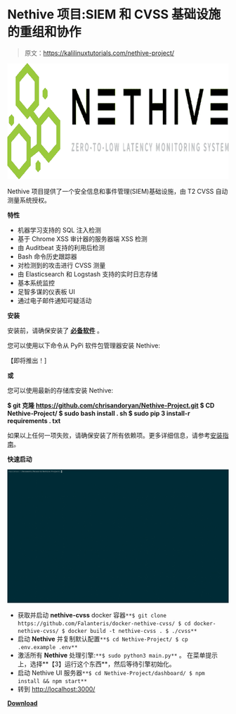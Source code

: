 # Nethive 项目:SIEM 和 CVSS 基础设施的重组和协作

> 原文：<https://kalilinuxtutorials.com/nethive-project/>

[![Nethive Project : Restructured & Collaborated SIEM & CVSS Infrastructure](img/8e163a8de77e99bb794df4fc9a84e973.png "Nethive Project : Restructured & Collaborated SIEM & CVSS Infrastructure")](https://1.bp.blogspot.com/--2uAywI3BwM/X6L0RT1kv3I/AAAAAAAAH68/_aoIwpEq5UQZ5HDSizWGO7qiJ9lCmGOLwCLcBGAsYHQ/s728/logo%25281%2529.png)

Nethive 项目提供了一个安全信息和事件管理(SIEM)基础设施，由 T2 CVSS 自动测量系统授权。

**特性**

*   机器学习支持的 SQL 注入检测
*   基于 Chrome XSS 审计器的服务器端 XSS 检测
*   由 Auditbeat 支持的利用后检测
*   Bash 命令历史跟踪器
*   对检测到的攻击进行 CVSS 测量
*   由 Elasticsearch 和 Logstash 支持的实时日志存储
*   基本系统监控
*   足智多谋的仪表板 UI
*   通过电子邮件通知可疑活动

**安装**

安装前，请确保安装了 **[必备软件](https://github.com/chrisandoryan/Nethive-Project/blob/master/doc/user_guide.md#pre-requisites)** 。

您可以使用以下命令从 PyPi 软件包管理器安装 Nethive:

【即将推出！]

**或**

您可以使用最新的存储库安装 Nethive:

**$ git 克隆 https://github.com/chrisandoryan/Nethive-Project.git
$ CD Nethive-Project/
$ sudo bash install . sh
$ sudo pip 3 install-r requirements . txt**

如果以上任何一项失败，请确保安装了所有依赖项。更多详细信息，请参考[安装指南](https://github.com/chrisandoryan/Nethive-Project/blob/master/doc/user_guide.md)。

**快速启动**

[![Start Nethive](img/f135c8a97699d5d675dab2e575efa660.png)](https://github.com/chrisandoryan/Nethive-Project/blob/master/graphics/start-nethive.gif)

*   获取并启动 **nethive-cvss** docker 容器`**$ git clone https://github.com/Falanteris/docker-nethive-cvss/ $ cd docker-nethive-cvss/ $ docker build -t nethive-cvss . $ ./cvss**`
*   启动 **Nethive** 并复制默认配置`**$ cd Nethive-Project/ $ cp .env.example .env**`
*   激活所有 **Nethive** 处理引擎:`**$ sudo python3 main.py**` 。
    在菜单提示上，选择**【3】运行这个东西**，然后等待引擎初始化。
*   启动 Nethive UI 服务器`**$ cd Nethive-Project/dashboard/ $ npm install && npm start**`
*   转到 [http://localhost:3000/](http://localhost:3000/)

[**Download**](https://github.com/chrisandoryan/Nethive-Project)